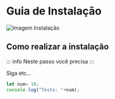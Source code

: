 # Guia de Instalação

![Imagem Instalação](https://portalradar.com.br/wp-content/uploads/2020/07/cinedrivein.jpg)

## Como realizar a instalação

::: info
Neste passo você precisa
:::

Siga etc...

```javascript
let num= 10;
console.log("Teste: "+num);
```
